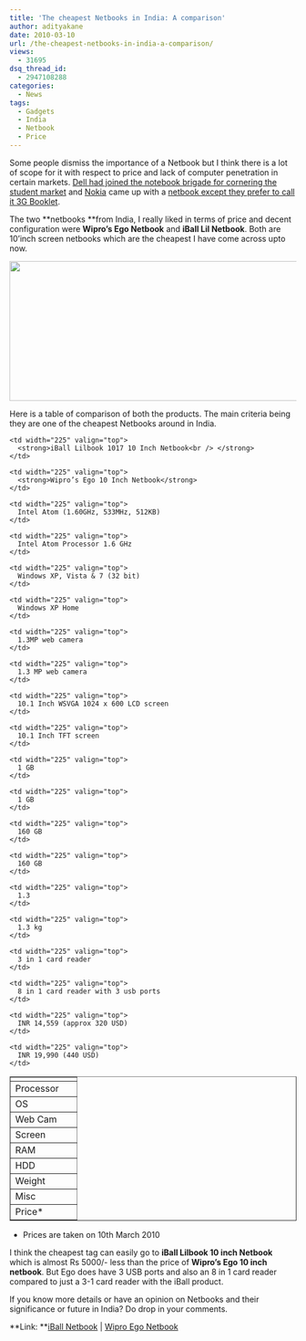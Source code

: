 ```yaml
---
title: 'The cheapest Netbooks in India: A comparison'
author: adityakane
date: 2010-03-10
url: /the-cheapest-netbooks-in-india-a-comparison/
views:
  - 31695
dsq_thread_id:
  - 2947108288
categories:
  - News
tags:
  - Gadgets
  - India
  - Netbook
  - Price
---
```

Some people dismiss the importance of a Netbook but I think there is a lot of scope for it with respect to price and lack of computer penetration in certain markets. [Dell had joined the notebook brigade for cornering the student market][1] and [Nokia][2] came up with a [netbook except they prefer to call it 3G Booklet][3].

The two **netbooks **from India, I really liked in terms of price and decent configuration were **Wipro&#8217;s Ego Netbook** and **iBall Lil Netbook**. Both are 10&#8217;inch screen netbooks which are the cheapest I have come across upto now.

<a rel="attachment wp-att-21542" href="http://devilsworkshop.org/the-cheapest-netbooks-in-india-a-comparison/cheapest_netbooks_india/"><img class="alignnone size-full wp-image-21542" title="Cheapest Netbooks in India" src="http://cdn.devilsworkshop.org/files/2010/03/cheapest_netbooks_india.png" alt="" width="550" height="245" /></a>

Here is a table of comparison of both the products. The main criteria being they are one of the cheapest Netbooks around in India.

<table border="1" cellspacing="2" cellpadding="2" width="550">
  <tr>
    <td width="100" valign="top">
    </td>
    
    <td width="225" valign="top">
      <strong>iBall Lilbook 1017 10 Inch Netbook<br /> </strong>
    </td>
    
    <td width="225" valign="top">
      <strong>Wipro’s Ego 10 Inch Netbook</strong>
    </td>
  </tr>
  
  <tr>
    <td width="100" valign="top">
      Processor
    </td>
    
    <td width="225" valign="top">
      Intel Atom (1.60GHz, 533MHz, 512KB)
    </td>
    
    <td width="225" valign="top">
      Intel Atom Processor 1.6 GHz
    </td>
  </tr>
  
  <tr>
    <td width="100" valign="top">
      OS
    </td>
    
    <td width="225" valign="top">
      Windows XP, Vista & 7 (32 bit)
    </td>
    
    <td width="225" valign="top">
      Windows XP Home
    </td>
  </tr>
  
  <tr>
    <td width="100" valign="top">
      Web Cam
    </td>
    
    <td width="225" valign="top">
      1.3MP web camera
    </td>
    
    <td width="225" valign="top">
      1.3 MP web camera
    </td>
  </tr>
  
  <tr>
    <td width="100" valign="top">
      Screen
    </td>
    
    <td width="225" valign="top">
      10.1 Inch WSVGA 1024 x 600 LCD screen
    </td>
    
    <td width="225" valign="top">
      10.1 Inch TFT screen
    </td>
  </tr>
  
  <tr>
    <td width="100" valign="top">
      RAM
    </td>
    
    <td width="225" valign="top">
      1 GB
    </td>
    
    <td width="225" valign="top">
      1 GB
    </td>
  </tr>
  
  <tr>
    <td width="100" valign="top">
      HDD
    </td>
    
    <td width="225" valign="top">
      160 GB
    </td>
    
    <td width="225" valign="top">
      160 GB
    </td>
  </tr>
  
  <tr>
    <td width="100" valign="top">
      Weight
    </td>
    
    <td width="225" valign="top">
      1.3
    </td>
    
    <td width="225" valign="top">
      1.3 kg
    </td>
  </tr>
  
  <tr>
    <td width="100" valign="top">
      Misc
    </td>
    
    <td width="225" valign="top">
      3 in 1 card reader
    </td>
    
    <td width="225" valign="top">
      8 in 1 card reader with 3 usb ports
    </td>
  </tr>
  
  <tr>
    <td width="100" valign="top">
      Price*
    </td>
    
    <td width="225" valign="top">
      INR 14,559 (approx 320 USD)
    </td>
    
    <td width="225" valign="top">
      INR 19,990 (440 USD)
    </td>
  </tr>
</table>

* Prices are taken on 10th March 2010

I think the cheapest tag can easily go to **iBall Lilbook 10 inch Netbook** which is almost Rs 5000/- less than the price of **Wipro&#8217;s Ego 10 inch netbook**. But Ego does have 3 USB ports and also an 8 in 1 card reader compared to just a 3-1 card reader with the iBall product.

If you know more details or have an opinion on Netbooks and their significance or future in India? Do drop in your comments.

**Link: **<a href="https://lilbook.co.in/ProductDetailServlet?idfevg=1000138" onclick="_gaq.push(['_trackEvent', 'outbound-article', 'https://lilbook.co.in/ProductDetailServlet?idfevg=1000138', 'iBall Netbook']);" >iBall Netbook</a> | <a href="http://www.egobywipro.com/#/line/" onclick="_gaq.push(['_trackEvent', 'outbound-article', 'http://www.egobywipro.com/#/line/', 'Wipro Ego Netbook']);" >Wipro Ego Netbook</a>

 [1]: http://devilsworkshop.org/affordable-dell-latitude-2100-netbooks-for-students/ "Dell had joined the notebook brigade for cornering the student market"
 [2]: http://devilsworkshop.org/intel-and-nokia-join-hands-to-converge-internet-and-mobility/ "Nokia"
 [3]: http://devilsworkshop.org/nokia-3g-booklet-mini-laptop-specs/ "netbook except they prefer to call it 3G Booklet"
